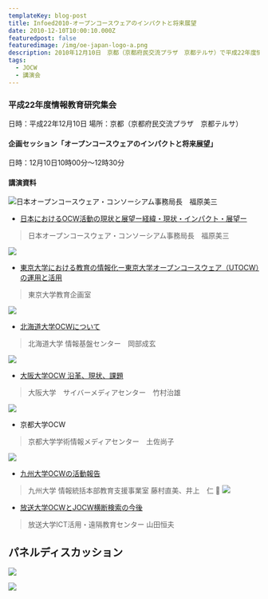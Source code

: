```yaml
---
templateKey: blog-post
title: Infoed2010-オープンコースウェアのインパクトと将来展望
date: 2010-12-10T10:00:10.000Z
featuredpost: false
featuredimage: /img/oe-japan-logo-a.png
description: 2010年12月10日　京都（京都府民交流プラザ　京都テルサ）で平成22年度情報教育研究集会が開催され、企画セッション（12月10日10時00分～12時30分）にて「オープンコースウェアのインパクトと将来展望」のテーマでJOCW、主要大学の取り組み、展望と課題などについての講演およびパネルディスカッションが行われました。
tags:
  - JOCW
  - 講演会
---
```


### 平成22年度情報教育研究集会

日時：平成22年12月10日
場所：京都（京都府民交流プラザ　京都テルサ）

#### 企画セッション「オープンコースウェアのインパクトと将来展望」

日時：12月10日10時00分～12時30分

#### 講演資料

![日本オープンコースウェア・コンソーシアム事務局長　福原美三](/img/JOCW/PDF/Infoed2010/1_jocw.jpg)

- [日本におけるOCW活動の現状と展望ー経緯・現状・インパクト・展望ー](/img/JOCW/PDF/Infoed2010/01_JOCW.pdf)

> 日本オープンコースウェア・コンソーシアム事務局長　福原美三

![](/img/JOCW/PDF/Infoed2010/2_aida.jpg)

- [東京大学における教育の情報化ー東京大学オープンコースウェア（UTOCW）の運用と活用](/img/JOCW/PDF/Infoed2010/02_tokyo.pdf)

> 東京大学教育企画室

![](/img/JOCW/PDF/Infoed2010/3_okabe.jpg)

- [北海道大学OCWについて](/img/JOCW/PDF/Infoed2010/03_hokkaido.pdf)

> 北海道大学 情報基盤センター　岡部成玄

![](/img/JOCW/PDF/Infoed2010/4_takemura.jpg)

- [大阪大学OCW 沿革、現状、課題](/img/JOCW/PDF/Infoed2010/04_osaka.pdf)

> 大阪大学　サイバーメディアセンター　竹村治雄

![](/img/JOCW/PDF/Infoed2010/5_tosa.jpg)

- 京都大学OCW

> 京都大学学術情報メディアセンター　土佐尚子

![](/img/JOCW/PDF/Infoed2010/6_fujimura.jpg)

- [九州大学OCWの活動報告](/img/JOCW/PDF/Infoed2010/06_kyushu.pdf)

> 九州大学 情報統括本部教育支援事業室 藤村直美、井上　仁

![](/img/JOCW/PDF/Infoed2010/7_yamada.jpg)

- [放送大学OCWとJOCW横断検索の今後](/img/JOCW/PDF/Infoed2010/07_ouj.pdf)

> 放送大学ICT活用・遠隔教育センター 山田恒夫

## パネルディスカッション

![](/img/JOCW/PDF/Infoed2010/8_panel1.jpg)

![](/img/JOCW/PDF/Infoed2010/8_panel2.jpg)




